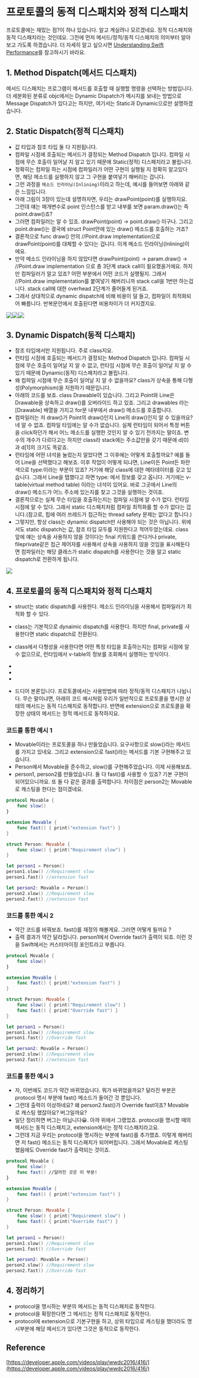 # 프로토콜의 동적 디스패치와 정적 디스패치

프로토콜에는 재밌는 점?이 하나 있습니다. 알고 계실려나 모르겠네요. 정적 디스패치와 동적 디스패치라는 것인데요. 그전에 먼저 메서드/정적/동적 디스패치의 의미부터 알아보고 가도록 하겠습니다. 더 자세히 알고 싶으시면 [Understanding Swift Performance](https://developer.apple.com/videos/play/wwdc2016/416/)를 참고하시기 바라요. 


## 1. Method Dispatch(메서드 디스패치) 
메서드 디스패치는 프로그램이 메서드를 호출할 때 실행할 명령을 선택하는 방법입니다. 더 세분화된 분류로 objc에서는 Dynamic Dispatch가 메시지를 보내는 방법으로 Message Dispatch가 있다고는 하지만, 여기서는 Static과 Dynamic으로만 설명하겠습니다. 

## 2. Static Dispatch(정적 디스패치)
- 값 타입과 참조 타입 둘 다 지원됩니다. 
- 컴파일 시점에 호출되는 메서드가 결정되는 Method Dispatch 입니다. 컴파일 시점에 무슨 호출이 일어날 지 알고 있기 때문에 Static(정적) 디스패치라고 불립니다. 
- 정확히는 컴파일 하는 시점에 컴파일러가 어떤 구현이 실행될 지 정확히 알고있다면, 해당 메소드를 실행하지 않고 그 구현을 붙여넣기 해버리는 겁니다. 
- 그런 과정을 `메소드 인라이닝(Inlining)`이라고 하는데, 예시를 들어보면 아래와 같은 느낌입니다. 
- 아래 그림이 3장이 있는데 설명하자면, 우리는 drawPoint(point)를 실행하지요. 그런데 얘는 매개변수로 point 인스턴스를 받고 내부를 보면 param.draw()는 즉 point.draw()죠? 
- 그러면 컴파일러는 알 수 있죠. drawPoint(point) -> point.draw() 이구나. 그리고 point.draw()는 결국에 struct Point안에 있는 draw() 메소드를 호출하는 거죠? 
- 결론적으로 func draw() 안의 //Point.draw implementation으로 drawPoint(point)를 대체할 수 있다는 겁니다. 이게 메소드 인라이닝(Inlining)이에요. 
- 만약 메소드 인라이닝을 하지 않았다면 drawPoint(point) -> param.draw() ->  //Point.draw implementation 으로 총 3단계 stack call이 필요했을거에요. 하지만 컴파일러가 알고 있죠? 어떤 부분에서 어떤 코드가 실행될지. 그래서 //Point.draw implementation를 붙여넣기 해버리니까 stack call을 1번만 하는겁니다. stack call에 대한 overhead 2단계가 줄어들게 된거죠. 
- 그래서 상대적으로 dynamic dispatch에 비해 비용이 덜 들고, 컴파일이 최적화되어 빠릅니다. 반복문안에서 호출된다면 비용차이가 더 커지겠지요. 

![](https://velog.velcdn.com/images/dev_kickbell/post/fe0cff49-e14d-4694-841d-fdd1b0bc0afd/image.png)![](https://velog.velcdn.com/images/dev_kickbell/post/c0c5ec20-02c7-46f8-b8ca-c9f0d27a0159/image.png)![](https://velog.velcdn.com/images/dev_kickbell/post/dc07cc2b-368e-4da9-bbd0-4a901241b1ec/image.png)


## 3. Dynamic Dispatch(동적 디스패치)
- 참조 타입에서만 지원됩니다. 주로 class지요. 
- 런타임 시점에 호출되는 메서드가 결정되는 Method Dispatch 입니다. 컴파일 시점에 무슨 호출이 일어날 지 알 수 없고, 런타임 시점에 무슨 호출이 일어날 지 알 수 있기 때문에 Dynamic(동적) 디스패치라고 불립니다. 
- 왜 컴파일 시점에 무슨 호출이 일어날 지 알 수 없을까요? class가 상속을 통해 다형성(Polymorphism)을 지원하기 때문입니다. 
- 아래의 코드를 보죠. class Drawable이 있습니다. 그리고 Point와 Line은 Drawable을 상속하고 draw()를 오버라이드 하고 있죠. 그리고 drawables 라는 [Drawable] 배열을 가지고 for문 내부에서 draw() 메소드를 호출합니다. 
- 컴파일러는 저 draw()가 Point의 draw()인지 Line의 draw()인지 알 수 있을까요? 네 알 수 없죠. 컴파일 타임에는 알 수가 없습니다. 실제 런타임이 되어서 특정 버튼을 click하던가 해서 어느 메소드를 실행한 것인지 알 수 있기 전까지는 말이죠. 변수의 개수가 다르다고는 하지만 class라 stack에는 주소값만을 갖기 때문에 d[0]과 d[1]의 크기도 똑같죠. 
- 런타임에 어떤 녀석을 눌렀는지 알았다면 그 이후에는 어떻게 호출할까요? 예를 들어 Line을 선택했다고 해보죠. 이후 작업이 어떻게 되냐면, Line이든 Point든 파란색으로 type:이라는 부분이 있죠? 거기에 해당 class에 대한 메타데이터를 갖고 있습니다. 그래서 Line을 탭했다고 하면 type: 에서 정보를 갖고 옵니다. 거기에는 v-table(virtual method table) 이라는 녀석이 있어요. 바로 그곳에서 Line의 draw() 메소드가 어느 주소에 있는지를 찾고 그것을 실행하는 것이죠. 
- 결론적으로는 실제 무슨 타입을 호출하는지는 컴파일 시점에 알 수가 없다. 런타임 시점에 알 수 있다. 그래서 static 디스패치처럼 컴파일 최적화를 할 수가 없다는 겁니다.(참고로, 힙에 여러 쓰레드가 접근하는 thread safety 문제는 없다고 합니다.) 
- 그렇지만, 항상 class는 dynamic dispatch만 사용해야 되는 것은 아닙니다. 위에서도 static dispatch는 값, 참조 타입 모두를 지원한다고 적어두었는데요. class 앞에 얘는 상속을 사용하지 않을 것이다는 final 키워드를 쓴다거나 private, fileprivate같은 접근 제어자를 사용해서 상속을 사용하지 않을 것임을 표시해둔다면 컴파일러는 해당 클래스가 static dispatch를 사용한다는 것을 알고 static dispatch로 전환하게 됩니다. 

![](https://velog.velcdn.com/images/dev_kickbell/post/383b90ef-409e-4c0e-b67e-1b676bb9a97d/image.png)

## 4. 프로토콜의 동적 디스패치와 정적 디스패치

- struct는 static dispatch를 사용한다. 메소드 인라이닝을 사용해서 컴파일러가 최적화 할 수 있다.
- class는 기본적으로 dynaimic dispatch를 사용한다. 하지만 final, private를 사용한다면 static dispatch로 전환된다.
- class에서 다형성을 사용한다면 어떤 특정 타입을 호출하는지는 컴파일 시점에 알 수 없으므로, 런타임에서 v-table의 정보를 조회해서 실행하는 방식이다. 



- 
- 
- 


- 드디어 본론입니다. 프로토콜에서는 사용방법에 따라 정적/동적 디스패치가 나뉩니다. 무슨 말이냐면, 아래의 코드 예시처럼 우리가 일반적으로 프로토콜을 명시한 상태의 메서드는 동적 디스패치로 동작합니다. 반면에 extension으로 프로토콜을 확장한 상태의 메서드는 정적 메서드로 동작하지요. 


### 코드를 통한 예시 1 
- Movable이라는 프로토콜을 하나 만들었습니다. 요구사항으로 slow()라는 메서드를 가지고 있네요. 그리고 extension으로 fast()라는 메서드를 기본 구현해주고 있습니다. 
- Person에서 Movable을 준수하고, slow()를 구현해주었습니다. 이제 사용해보죠. 
- person1, person2를 만들었습니다. 둘 다 fast()를 사용할 수 있죠? 기본 구현이 되어있으니까요. 또 둘 다 같은 결과를 출력합니다. 차이점은 person2는 Movable로 캐스팅을 한다는 점이겠네요. 

```swift
protocol Movable {
    func slow()
}

extension Movable {
    func fast() { print("extension fast") }
}

struct Person: Movable {
    func slow() { print("Requirement slow") }
}

let person1 = Person()
person1.slow() //Requirement slow
person1.fast() //extension fast

let person2: Movable = Person()
person2.slow() //Requirement slow
person2.fast() //extension fast
```

### 코드를 통한 예시 2
- 약간 코드를 바꿔보죠. fast()를 재정의 해볼게요. 그러면 어떻게 될까요 ? 
- 출력 결과가 약간 달라집니다. person1에서 Override fast가 출력이 되죠. 이런 것을 Swift에서는 커스터마이징 포인트라고 부릅니다. 

```swift
protocol Movable {
    func slow()
}

extension Movable {
    func fast() { print("extension fast") }
}

struct Person: Movable {
    func slow() { print("Requirement slow") }
    func fast() { print("Override fast") }
}

let person1 = Person()
person1.slow() //Requirement slow
person1.fast() //Override fast

let person2: Movable = Person()
person2.slow() //Requirement slow
person2.fast() //extension fast
```

### 코드를 통한 예시 3
- 자, 이번에도 코드가 약간 바뀌었습니다. 뭐가 바뀌었을까요? 달라진 부분은 protocol 명시 부분에 fast() 메소드가 들어간 것 뿐입니다. 
- 그런데 출력이 이상하네요? 왜 person2.fast()가 Override fast이죠? Movable로 캐스팅 했잖아요? 버그일까요? 
- 일단 정리하면 버그는 아닙니다😀. 아까 위에서 그랬었죠. protocol을 명시할 때의 메서드는 동적 디스패치고, extension에서는 정적 디스패치라고요. 
- 그런데 지금 우리는 protocol을 명시하는 부분에 fast()를 추가했죠. 이렇게 해버리면 저 fast() 메소드는 동적 디스패치가 되어버립니다. 그래서 Movable로 캐스팅 했음에도 Override fast가 출력되는 것이죠. 

```swift
protocol Movable {
    func slow()
    func fast() //달라진 곳은 이 부분! 
}

extension Movable {
    func fast() { print("extension fast") }
}

struct Person: Movable {
    func slow() { print("Requirement slow") }
    func fast() { print("Override fast") }
}

let person1 = Person()
person1.slow() //Requirement slow
person1.fast() //Override fast

let person2: Movable = Person()
person2.slow() //Requirement slow
person2.fast() //Override fast
```

## 4. 정리하기 
- protocol을 명시하는 부분의 메서드는 동적 디스패치로 동작한다.
- protocol을 확장한다면 그 메서드는 정적 디스패치로 동작한다.
- protocol에 extension으로 기본구현을 하고, 상위 타입으로 캐스팅을 했더라도 명시부분에 해당 메서드가 있다면 그것은 동적으로 동작한다. 

## Reference

[https://developer.apple.com/videos/play/wwdc2016/416/](https://developer.apple.com/videos/play/wwdc2016/416/)
